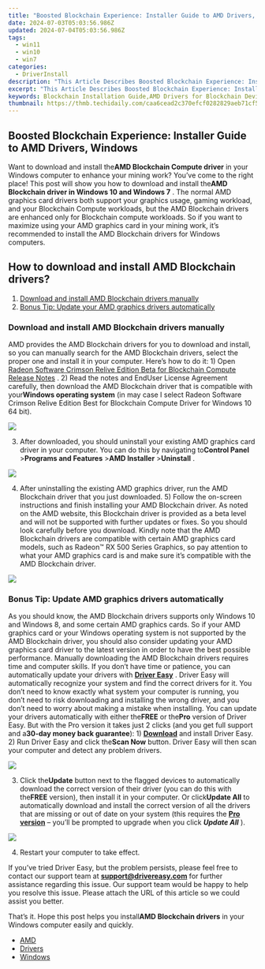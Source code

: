 ```yaml
---
title: "Boosted Blockchain Experience: Installer Guide to AMD Drivers, Windows"
date: 2024-07-03T05:03:56.986Z
updated: 2024-07-04T05:03:56.986Z
tags:
  - win11
  - win10
  - win7
categories:
  - DriverInstall
description: "This Article Describes Boosted Blockchain Experience: Installer Guide to AMD Drivers, Windows"
excerpt: "This Article Describes Boosted Blockchain Experience: Installer Guide to AMD Drivers, Windows"
keywords: Blockchain Installation Guide,AMD Drivers for Blockchain Devices,Windows Compatible Blockchain Software,Blockchain Experience Optimization,Installer Guide for Blockchain Technology on Windows,Enhanced AMD Driver Installation,Windows Drivers Blockchain Integration Tutorials
thumbnail: https://thmb.techidaily.com/caa6cead2c370efcf0282829aeb71cf5fae19a07fa272224ebe494dc43e30123.jpg
---
```


## Boosted Blockchain Experience: Installer Guide to AMD Drivers, Windows

 Want to download and install the**AMD Blockchain Compute driver** in your Windows computer to enhance your mining work? You’ve come to the right place! This post will show you how to download and install the**AMD Blockchain driver in Windows 10 and Windows 7** .  The normal AMD graphics card drivers both support your graphics usage, gaming workload, and your Blockchain Compute workloads, but the AMD Blockchain drivers are enhanced only for Blockchain compute workloads. So if you want to maximize using your AMD graphics card in your mining work, it’s recommended to install the AMD Blockchain drivers for Windows computers.

## How to download and install AMD Blockchain drivers?

1. [Download and install AMD Blockchain drivers manually](#Fix1)
2. [Bonus Tip: Update your AMD graphics drivers automatically](#Fix2)

### Download and install AMD Blockchain drivers manually

 AMD provides the AMD Blockchain drivers for you to download and install, so you can manually search for the AMD Blockchain drivers, select the proper one and install it in your computer. Here’s how to do it:  1) Open [Radeon Software Crimson Relive Edition Beta for Blockchain Compute Release Notes](https://support.amd.com/en-us/kb-articles/Pages/Radeon-Software-Crimson-ReLive-Edition-Beta-for-Blockchain-Compute-Release-Notes.aspx) .  2) Read the notes and EndUser License Agreement carefully, then download the AMD Blockchain driver that is compatible with your**Windows operating system** (in may case I select Radeon Software Crimson Relive Edition Best for Blockchain Compute Driver for Windows 10 64 bit).

![](https://images.drivereasy.com/wp-content/uploads/2018/07/img_5b57e86dc64d6.jpg)

 3) After downloaded, you should uninstall your existing AMD graphics card driver in your computer. You can do this by navigating to**Control Panel** \>**Programs and Features** \>**AMD Installer** \>**Uninstall** .

![](https://images.drivereasy.com/wp-content/uploads/2018/07/img_5b57e90f4ea53.jpg)

 4) After uninstalling the existing AMD graphics driver, run the AMD Blockchain driver that you just downloaded.  5) Follow the on-screen instructions and finish installing your AMD Blockchain driver.  As noted on the AMD website, this Blockchain driver is provided as a beta level and will not be supported with further updates or fixes. So you should look carefully before you download.  Kindly note that the AMD Blockchain drivers are compatible with certain AMD graphics card models, such as  Radeon™ RX 500 Series Graphics, so pay attention to what your AMD graphics card is and make sure it’s compatible with the AMD Blockchain driver.

![](https://images.drivereasy.com/wp-content/uploads/2018/07/img_5b57e9625e990.jpg)

###  Bonus Tip: Update AMD graphics drivers automatically

 As you should know, the AMD Blockchain drivers supports only Windows 10 and Windows 8, and some certain AMD graphics cards. So if your AMD graphics card or your Windows operating system is not supported by the AMD Blockchain driver, you should also consider updating your AMD graphics card driver to the latest version in order to have the best possible performance.  Manually downloading the AMD Blockchain drivers requires time and computer skills. If you don’t have time or patience, you can automatically update your drivers with **[Driver Easy](https://tools.techidaily.com/drivereasy/download/)**  .  Driver Easy will automatically recognize your system and find the correct drivers for it. You don’t need to know exactly what system your computer is running, you don’t need to risk downloading and installing the wrong driver, and you don’t need to worry about making a mistake when installing.  You can update your drivers automatically with either the**FREE** or the**Pro** version of Driver Easy. But with the Pro version it takes just 2 clicks (and you get full support and a**30-day money back guarantee**):  1) **[Download](https://tools.techidaily.com/drivereasy/download/)**  and install Driver Easy.  2) Run Driver Easy and click the**Scan Now** button. Driver Easy will then scan your computer and detect any problem drivers.

![](https://images.drivereasy.com/wp-content/uploads/2018/07/img_5b57edf4f099b.jpg)

 3) Click the**Update** button next to the flagged devices to automatically download the correct version of their driver (you can do this with the**FREE** version), then install it in your computer.  Or click**Update All** to automatically download and install the correct version of all the drivers that are missing or out of date on your system (this requires the **[Pro version](https://tools.techidaily.com/drivereasy/download/)**  – you’ll be prompted to upgrade when you click **_Update All_** ).

![](https://images.drivereasy.com/wp-content/uploads/2018/07/img_5b57eeb9579fb.jpg)

4) Restart your computer to take effect.

 If you’ve tried Driver Easy, but the problem persists, please feel free to contact our support team at [**support@drivereasy.com**](mailto:support@drivereasy.com) for further assistance regarding this issue. Our support team would be happy to help you resolve this issue. Please attach the URL of this article so we could assist you better.

  That’s it. Hope this post helps you install**AMD Blockchain drivers** in your Windows computer easily and quickly.

* [AMD](https://tools.techidaily.com/drivereasy/download/)
* [Drivers](https://tools.techidaily.com/drivereasy/download/)
* [Windows](https://tools.techidaily.com/drivereasy/download/)

<ins class="adsbygoogle"
     style="display:block"
     data-ad-format="autorelaxed"
     data-ad-client="ca-pub-7571918770474297"
     data-ad-slot="1223367746"></ins>



<ins class="adsbygoogle"
     style="display:block"
     data-ad-client="ca-pub-7571918770474297"
     data-ad-slot="8358498916"
     data-ad-format="auto"
     data-full-width-responsive="true"></ins>



